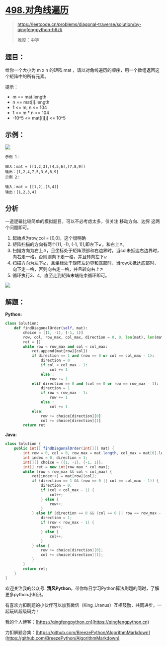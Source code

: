# [498.对角线遍历](https://leetcode.cn/problems/diagonal-traverse/solution/by-qingfengpython-h6zl/)

> https://leetcode.cn/problems/diagonal-traverse/solution/by-qingfengpython-h6zl/
>
> 难度：中等

## 题目：
给你一个大小为 m x n 的矩阵 mat ，请以对角线遍历的顺序，用一个数组返回这个矩阵中的所有元素。

提示：

- m == mat.length
- n == mat[i].length
- 1 <= m, n <= 104
- 1 <= m * n <= 104
- -10^5 <= mat[i][j] <= 10^5

## 示例：
![](https://pic.leetcode.cn/1655197452-nFbXXT-diag1-grid.jpg)
```
示例 1：

输入：mat = [[1,2,3],[4,5,6],[7,8,9]]
输出：[1,2,4,7,5,3,6,8,9]
示例 2：

输入：mat = [[1,2],[3,4]]
输出：[1,2,3,4]
```

## 分析
一道逻辑比较简单的模拟题目，可以不必考虑太多，仅关注 移动方向、边界 这两个问题即可。
1. 起始点为row,col = [0,0]，这个很明确
2. 矩阵扫描的方向有两个[(1, -1), (-1, 1)],即左下↙，和右上↗。
3. 扫描方向为右上↗，且坐标处于矩阵顶部和右边界时，当col未抵达右边界时，向右走一格，否则则向下走一格，并且转向左下↙
4. 扫描方向为左下↙，且坐标处于矩阵左边界和底部时，当row未抵达底部时，向下走一格，否则向右走一格，并且转向右上↗
5. 循环执行3、4，直至走到矩阵末端结束循环即可。

![](https://pic.leetcode-cn.com/1655197460-JphMFb-image.png)


## 解题：

**Python:**

```python
class Solution:
    def findDiagonalOrder(self, mat):
        choice = [(1, -1), (-1, 1)]
        row, col, row_max, col_max, direction = 0, 0, len(mat), len(mat[0]), 1
        ret = []
        while row < row_max and col < col_max:
            ret.append(mat[row][col])
            if direction == 1 and (row == 0 or col == col_max - 1):
                direction = 0
                if col < col_max - 1:
                    col += 1
                else :
                    row += 1
            elif direction == 0 and (col == 0 or row == row_max - 1):
                direction = 1
                if row < row_max - 1:
                    row += 1
                else :
                    col += 1
            else:
                row += choice[direction][0]
                col += choice[direction][1]
        return ret
```

**Java:**

```java
class Solution {
    public int[] findDiagonalOrder(int[][] mat) {
        int row = 0, col = 0, row_max = mat.length, col_max = mat[0].length;
        int index = 0, direction = 1;
        int[][] choice = {{1, -1}, {-1, 1}};
        int[] ret = new int[row_max * col_max];
        while (row < row_max && col < col_max) {
            ret[index++] = mat[row][col];
            if (direction == 1 && (row == 0 || col == col_max - 1)) {
                direction = 0;
                if (col < col_max - 1) {
                    col++;
                } else {
                    row++;
                }
            } else if (direction == 0 && (col == 0 || row == row_max - 1)) {
                direction = 1;
                if (row < row_max - 1) {
                    row++;
                } else {
                    col++;
                }
            } else {
                row += choice[direction][0];
                col += choice[direction][1];
            }
        }
        return ret;
    }
}
```

欢迎关注我的公众号: **清风Python**，带你每日学习Python算法刷题的同时，了解更多python小知识。

有喜欢力扣刷题的小伙伴可以加我微信（King_Uranus）互相鼓励，共同进步，一起玩转超级码力！

我的个人博客：[https://qingfengpython.cn](https://qingfengpython.cn)

力扣解题合集：[https://github.com/BreezePython/AlgorithmMarkdown](https://github.com/BreezePython/AlgorithmMarkdown)